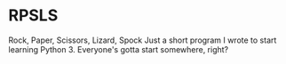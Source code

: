 # RPSLS
Rock, Paper, Scissors, Lizard, Spock
Just a short program I wrote to start learning Python 3. Everyone's gotta start somewhere, right?
